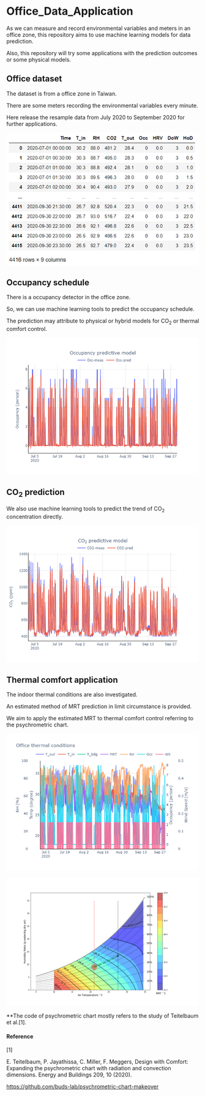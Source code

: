 # Office_Data_Application

As we can measure and record environmental variables and meters in an office zone, this repository aims to use machine learning models for data prediction.

Also, this repository will try some applications with the prediction outcomes or some physical models.



## Office dataset 

The dataset is from a office zone in Taiwan.

There are some meters recording the environmental variables every minute.

Here release the resample data from July 2020 to September 2020 for further applications.

![image](https://github.com/JackyWeng526/Office_Data_Application/blob/main/Images/Data_table.PNG)



## Occupancy schedule

There is a occupancy detector in the office zone.

So, we can use machine learning tools to predict the occupancy schedule.

The prediction may attribute to physical or hybrid models for CO<sub>2</sub> or thermal comfort control.

![image](https://github.com/JackyWeng526/Office_Data_Application/blob/main/Images/Occ_prediction.png)



## CO<sub>2</sub> prediction

We also use machine learning tools to predict the trend of CO<sub>2</sub> concentration directly.

![image](https://github.com/JackyWeng526/Office_Data_Application/blob/main/Images/CO2_prediction.png)



## Thermal comfort application

The indoor thermal conditions are also investigated.

An estimated method of MRT prediction in limit circumstance is provided.

We aim to apply the estimated MRT to thermal comfort control referring to the psychrometric chart.

![image](https://github.com/JackyWeng526/Office_Data_Application/blob/main/Images/MRT_prediction.png)

![image](https://github.com/JackyWeng526/Office_Data_Application/blob/main/Images/Psychart_application.png)

**The code of psychrometric chart mostly refers to the study of Teitelbaum et al.[1].

#### Reference
[1]

E. Teitelbaum, P. Jayathissa, C. Miller, F. Meggers, Design with Comfort: Expanding the psychrometric chart with radiation and convection dimensions. Energy and Buildings 209, 10 (2020).

https://github.com/buds-lab/psychrometric-chart-makeover
